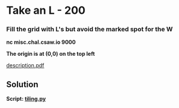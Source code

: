 # Take an L - 200

### Fill the grid with L's but avoid the marked spot for the W

<b>
nc misc.chal.csaw.io 9000

The origin is at (0,0) on the top left
</b>

[description.pdf](./description.pdf)

##  Solution

<b>Script: [tiling.py](./tiling.py)</b>
